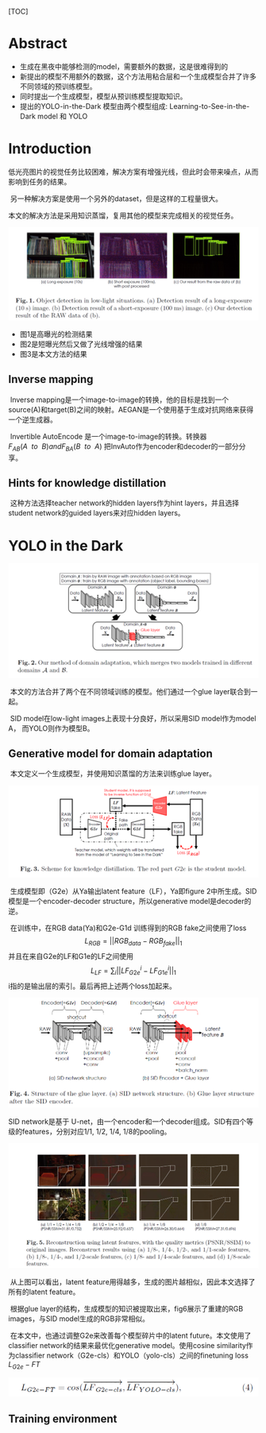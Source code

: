 [TOC]



# Abstract

- 生成在黑夜中能够检测的model，需要额外的数据，这是很难得到的
- 新提出的模型不用额外的数据，这个方法用粘合层和一个生成模型合并了许多不同领域的预训练模型。
- 同时提出一个生成模型，模型从预训练模型提取知识。
- 提出的YOLO-in-the-Dark 模型由两个模型组成: Learning-to-See-in-the-Dark model 和 YOLO



# Introduction

​	低光亮图片的视觉任务比较困难，解决方案有增强光线，但此时会带来噪点，从而影响到任务的结果。

​	另一种解决方案是使用一个另外的dataset，但是这样的工程量很大。

​	本文的解决方法是采用知识蒸馏，复用其他的模型来完成相关的视觉任务。

![](./img/dark-three-situation.png)

- 图1是高曝光的检测结果
- 图2是短曝光然后又做了光线增强的结果
- 图3是本文方法的结果



## **Inverse mapping**

​	Inverse mapping是一个image-to-image的转换，他的目标是找到一个source(A)和target(B)之间的映射。AEGAN是一个使用基于生成对抗网络来获得一个逆生成器。

​	Invertible AutoEncode 是一个image-to-image的转换。转换器$F_{AB}(A\ \ to\ \ B) and F_{BA}(B\ \ to\ \ A)$ 把InvAuto作为encoder和decoder的一部分分享。

## **Hints for knowledge distillation**

​		这种方法选择teacher network的hidden layers作为hint layers，并且选择student network的guided layers来对应hidden layers。

# YOLO in the Dark

![](./img/dark-domain-adapt.png)

​	本文的方法合并了两个在不同领域训练的模型。他们通过一个glue layer联合到一起。

​	SID model在low-light images上表现十分良好，所以采用SID model作为model A， 而YOLO则作为模型B。

## **Generative model for domain adaptation**

​	本文定义一个生成模型，并使用知识蒸馏的方法来训练glue layer。

![](./img/dark-ts-distill.png)

​	  生成模型即（G2e）从Ya输出latent feature（LF），Ya即figure 2中所生成。SID模型是一个encoder-decoder structure，所以generative model是decoder的逆。

​	  在训练中，在RGB data(Ya)和G2e-G1d 训练得到的RGB fake之间使用了loss
$$
L_{RGB} = ||RGB_{data} - RGB_{fake}||_1 \tag{1}
$$
​	并且在来自G2e的LF和G1e的LF之间使用
$$
L_{LF} = \sum_{i}||LF^{i}_{G2e} - LF^i_{G1e}||_1
$$
i指的是输出层的索引。最后再把上述两个loss加起来。

![](./img/dark-glue-net.png)

SID network是基于 U-net，由一个encoder和一个decoder组成。SID有四个等级的features，分别对应1/1, 1/2, 1/4, 1/8的pooling。

![](./img/dark-reconstructed-feat.png)

​	从上图可以看出，latent feature用得越多，生成的图片越相似，因此本文选择了所有的latent feature。

​	根据glue layer的结构，生成模型的知识被提取出来，fig6展示了重建的RGB images，与SID model生成的RGB非常相似。

​	在本文中，也通过调整G2e来改善每个模型碎片中的latent future。本文使用了classifier network的结果来最优化generative model。使用cosine similarity作为classifier network（G2e-cls）和YOLO（yolo-cls）之间的finetuning loss $L_{G2e}-FT$ 

![](./img/dark-LF-loss.png)

## Training environment

